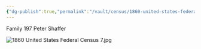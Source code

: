 ```yaml
---
{"dg-publish":true,"permalink":"/vault/census/1860-united-states-federal-census-7/","tags":["Peter-Shaffer","Mary-George"]}
---
```


Family 197
Peter Shaffer

![1860 United States Federal Census 7.jpg](/img/user/assets/1860%20United%20States%20Federal%20Census%207.jpg)